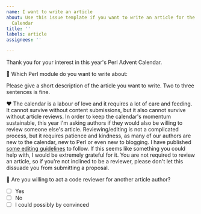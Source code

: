 ```yaml
---
name: I want to write an article
about: Use this issue template if you want to write an article for the Perl Advent
  Calendar
title: ''
labels: article
assignees: ''

---
```

Thank you for your interest in this year's Perl Advent Calendar.

🐪 Which Perl module do you want to write about:

Please give a short description of the article you want to write. Two to three
sentences is fine.

♥️ The calendar is a labour of love and it requires a lot of care and feeding. It
cannot survive without content submissions, but it also cannot survive without
article reviews. In order to keep the calendar's momentum sustainable, this
year I'm asking authors if they would also be willing to review someone else's
article. Reviewing/editing is not a complicated process, but it requires
patience and kindness, as many of our authors are new to the calendar, new to
Perl or even new to blogging. I have published [some editing
guidelines](https://github.com/perladvent/Perl-Advent/blob/main/EDITING.md) to
follow. If this seems like something you could help with, I would be extremely
grateful for it. You are not required to review an article, so if you're not
inclined to be a reviewer, please don't let this dissuade you from submitting
a proposal.

🙏 Are you willing to act a code reviewer for another article author?

- [ ] Yes
- [ ] No
- [ ] I could possibly by convinced
